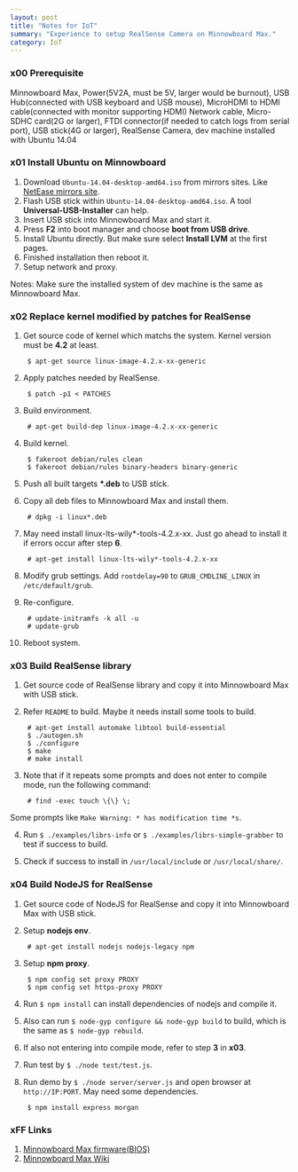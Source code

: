 ```yaml
---
layout: post
title: "Notes for IoT"
summary: "Experience to setup RealSense Camera on Minnowboard Max."
category: IoT
---
```


### x00 Prerequisite

Minnowboard Max, Power(5V2A, must be 5V, larger would be burnout), USB Hub(connected with USB keyboard and USB mouse), MicroHDMI to HDMI cable(connected with monitor supporting HDMI)
Network cable, Micro-SDHC card(2G or larger), FTDI connector(if needed to catch logs from serial port), USB stick(4G or larger), RealSense Camera, dev machine installed with Ubuntu 14.04


### x01 Install Ubuntu on Minnowboard

1. Download `Ubuntu-14.04-desktop-amd64.iso` from mirrors sites. Like [NetEase mirrors site](http://mirrors.163.com/ubuntu-releases/14.04).
2. Flash USB stick within `Ubuntu-14.04-desktop-amd64.iso`. A tool __Universal-USB-Installer__ can help.
3. Insert USB stick into Minnowboard Max and start it.
4. Press __F2__ into boot manager and choose __boot from USB drive__.
5. Install Ubuntu directly. But make sure select __Install LVM__ at the first pages.
6. Finished installation then reboot it.
7. Setup network and proxy.

Notes: Make sure the installed system of dev machine is the same as Minnowboard Max.


### x02 Replace kernel modified by patches for RealSense

1. Get source code of kernel which matchs the system. Kernel version must be __4.2__ at least.

        $ apt-get source linux-image-4.2.x-xx-generic 

2. Apply patches needed by RealSense.

        $ patch -p1 < PATCHES

3. Build environment.

        # apt-get build-dep linux-image-4.2.x-xx-generic

4. Build kernel.

        $ fakeroot debian/rules clean
        $ fakeroot debian/rules binary-headers binary-generic

5. Push all built targets __*.deb__ to USB stick.

6. Copy all deb files to Minnowboard Max and install them.

        # dpkg -i linux*.deb

7. May need install linux-lts-wily*-tools-4.2.x-xx. Just go ahead to install it if errors occur after step __6__.

        # apt-get install linux-lts-wily*-tools-4.2.x-xx

8. Modify grub settings. Add `rootdelay=90` to `GRUB_CMDLINE_LINUX` in `/etc/default/grub`.

9. Re-configure.

        # update-initramfs -k all -u
        # update-grub

10. Reboot system.


### x03 Build RealSense library

1. Get source code of RealSense library and copy it into Minnowboard Max with USB stick.

2. Refer `README` to build. Maybe it needs install some tools to build.

        # apt-get install automake libtool build-essential
        $ ./autogen.sh
        $ ./configure
        $ make
        # make install

3. Note that if it repeats some prompts and does not enter to compile mode, run the following command:

        # find -exec touch \{\} \;

Some prompts like `Make Warning: * has modification time *s`.

4. Run `$ ./examples/librs-info` or `$ ./examples/librs-simple-grabber` to test if success to build.

5. Check if success to install in `/usr/local/include` or `/usr/local/share/`.


### x04 Build NodeJS for RealSense

1. Get source code of NodeJS for RealSense and copy it into Minnowboard Max with USB stick.

2. Setup __nodejs env__.

        # apt-get install nodejs nodejs-legacy npm

3. Setup __npm proxy__.

        $ npm config set proxy PROXY
        $ npm config set https-proxy PROXY

4. Run `$ npm install` can install dependencies of nodejs and compile it.

5. Also can run `$ node-gyp configure && node-gyp build` to build, which is the same as `$ node-gyp rebuild`.

6. If also not entering into compile mode, refer to step __3__ in __x03__.

7. Run test by `$ ./node test/test.js`.

8. Run demo by `$ ./node server/server.js` and open browser at `http://IP:PORT`. May need some dependencies.

        $ npm install express morgan


### xFF Links

1. [Minnowboard Max firmware(BIOS)](http://firmware.intel.com/projects/minnowboard-max)
2. [Minnowboard Max Wiki](http://wiki.minnowboard.org)
